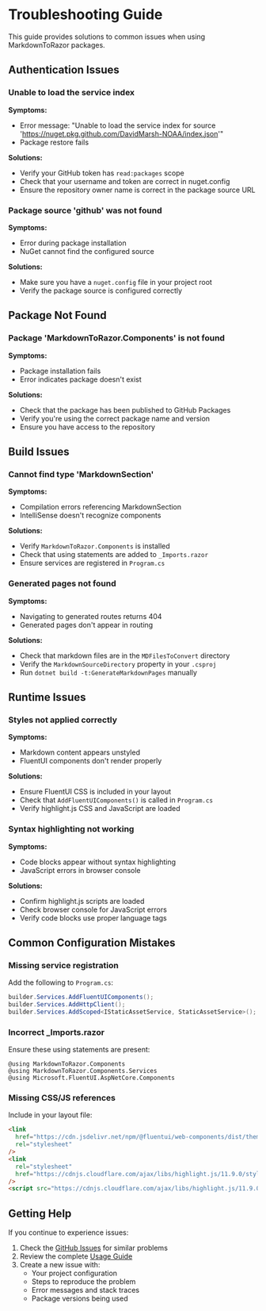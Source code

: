 # Troubleshooting Guide

This guide provides solutions to common issues when using MarkdownToRazor packages.

## Authentication Issues

### Unable to load the service index

**Symptoms:**

- Error message: "Unable to load the service index for source 'https://nuget.pkg.github.com/DavidMarsh-NOAA/index.json'"
- Package restore fails

**Solutions:**

- Verify your GitHub token has `read:packages` scope
- Check that your username and token are correct in nuget.config
- Ensure the repository owner name is correct in the package source URL

### Package source 'github' was not found

**Symptoms:**

- Error during package installation
- NuGet cannot find the configured source

**Solutions:**

- Make sure you have a `nuget.config` file in your project root
- Verify the package source is configured correctly

## Package Not Found

### Package 'MarkdownToRazor.Components' is not found

**Symptoms:**

- Package installation fails
- Error indicates package doesn't exist

**Solutions:**

- Check that the package has been published to GitHub Packages
- Verify you're using the correct package name and version
- Ensure you have access to the repository

## Build Issues

### Cannot find type 'MarkdownSection'

**Symptoms:**

- Compilation errors referencing MarkdownSection
- IntelliSense doesn't recognize components

**Solutions:**

- Verify `MarkdownToRazor.Components` is installed
- Check that using statements are added to `_Imports.razor`
- Ensure services are registered in `Program.cs`

### Generated pages not found

**Symptoms:**

- Navigating to generated routes returns 404
- Generated pages don't appear in routing

**Solutions:**

- Check that markdown files are in the `MDFilesToConvert` directory
- Verify the `MarkdownSourceDirectory` property in your `.csproj`
- Run `dotnet build -t:GenerateMarkdownPages` manually

## Runtime Issues

### Styles not applied correctly

**Symptoms:**

- Markdown content appears unstyled
- FluentUI components don't render properly

**Solutions:**

- Ensure FluentUI CSS is included in your layout
- Check that `AddFluentUIComponents()` is called in `Program.cs`
- Verify highlight.js CSS and JavaScript are loaded

### Syntax highlighting not working

**Symptoms:**

- Code blocks appear without syntax highlighting
- JavaScript errors in browser console

**Solutions:**

- Confirm highlight.js scripts are loaded
- Check browser console for JavaScript errors
- Verify code blocks use proper language tags

## Common Configuration Mistakes

### Missing service registration

Add the following to `Program.cs`:

```csharp
builder.Services.AddFluentUIComponents();
builder.Services.AddHttpClient();
builder.Services.AddScoped<IStaticAssetService, StaticAssetService>();
```

### Incorrect \_Imports.razor

Ensure these using statements are present:

```razor
@using MarkdownToRazor.Components
@using MarkdownToRazor.Components.Services
@using Microsoft.FluentUI.AspNetCore.Components
```

### Missing CSS/JS references

Include in your layout file:

```html
<link
  href="https://cdn.jsdelivr.net/npm/@fluentui/web-components/dist/themes/fluent.css"
  rel="stylesheet"
/>
<link
  rel="stylesheet"
  href="https://cdnjs.cloudflare.com/ajax/libs/highlight.js/11.9.0/styles/default.min.css"
/>
<script src="https://cdnjs.cloudflare.com/ajax/libs/highlight.js/11.9.0/highlight.min.js"></script>
```

## Getting Help

If you continue to experience issues:

1. Check the [GitHub Issues](https://github.com/DavidMarsh-NOAA/MarkdownToRazor/issues) for similar problems
2. Review the complete [Usage Guide](USAGE.md)
3. Create a new issue with:
   - Your project configuration
   - Steps to reproduce the problem
   - Error messages and stack traces
   - Package versions being used
